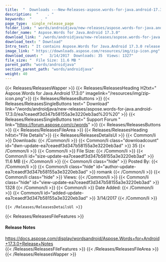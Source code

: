 ```yaml
---
title:  "  Downloads ---New-Releases-aspose.words-for-java.android-17.3.0 . " 
description:  "    . " 
keywords:  "    . " 
page_type:  single_release_page
folder_link: " words/androidjava/new-releases/aspose.words-for-java.android-17.3.0/"
folder_name: " Aspose.Words for Java.Android 17.3.0"
download_link: " /words/androidjava/new-releases/aspose.words-for-java.android-17.3.0/ea7ceaedf3d347b58155a3e3220eb3ad"
download_text: " Download"
Intro_text: " It contains Aspose.Words for Java.Android 17.3.0 release."
image_link: " https://downloads.aspose.com/resources/img/zip-icon.png"
download_count: "   3/14/2017  Downloads: 35  Views: 1327"
file_size: "  File Size: 11.6 MB "
parent_path: "words/androidjava"
section_parent_path: "words/androidjava"
weight: 40 
---
```


{{< Releases/ReleasesWapper >}}
  {{< Releases/ReleasesHeading H2txt=" Aspose.Words for Java.Android 17.3.0" imagelink="/resources/img/zip-icon.png">}}
  {{< Releases/ReleasesButtons >}}
    {{< Releases/ReleasesSingleButtons text=" Download" link="/words/androidjava/new-releases/aspose.words-for-java.android-17.3.0/ea7ceaedf3d347b58155a3e3220eb3ad%20%20" >}}
    {{< Releases/ReleasesSingleButtons text=" Support Forum " link="https://forum.aspose.com/c/words" >}}
  {{< Releases/ReleasesButtons >}}
  {{< Releases/ReleasesFileArea >}}
    {{< Releases/ReleasesHeading h4txt="File Details">}}
    {{< Releases/ReleasesDetailsUl >}}
            {{< Common/li  >}} Downloads: {{< /Common/li >}} 
      {{< Common/li class="downloadcount" id="dwn-update-ea7ceaedf3d347b58155a3e3220eb3ad" >}} 35 {{< /Common/li >}} 
      {{< Common/li  >}} File Size: {{< /Common/li >}} 
      {{< Common/li id="size-update-ea7ceaedf3d347b58155a3e3220eb3ad" >}} 11.6 MB {{< /Common/li >}} 
      {{< Common/li  class="hide" >}} Posted By: {{< /Common/li >}} 
      {{< Common/li class="hide" id="author-update-ea7ceaedf3d347b58155a3e3220eb3ad" >}} romank {{< /Common/li >}} 
      {{< Common/li class="hide"  >}} Views: {{< /Common/li >}} 
      {{< Common/li class="hide" id="view-update-ea7ceaedf3d347b58155a3e3220eb3ad" >}} 1328 {{< /Common/li >}} 
      {{< Common/li  >}} Date Added: {{< /Common/li >}} 
      {{< Common/li id="added-update-ea7ceaedf3d347b58155a3e3220eb3ad" >}} 3/14/2017 {{< /Common/li >}} 

    {{< /Releases/ReleasesDetailsUl >}}

  {{< Releases/ReleasesFileFeatures >}}
      <h4>Release Notes</h4><div><a href="https://docs.aspose.com/display/wordsandroid/Aspose.Words+for+Android+17.3.0+Release+Notes">https://docs.aspose.com/display/wordsandroid/Aspose.Words+for+Android+17.3.0+Release+Notes</a></div>
  {{< /Releases/ReleasesFileFeatures >}}
 {{< /Releases/ReleasesFileArea >}}
{{< /Releases/ReleasesWapper >}}


